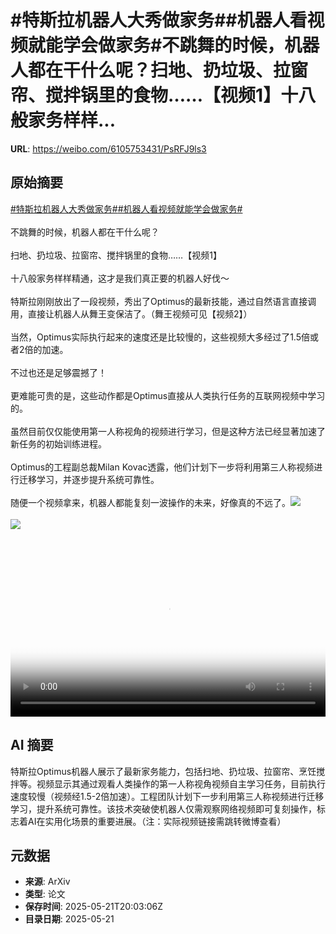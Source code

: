 # #特斯拉机器人大秀做家务##机器人看视频就能学会做家务#不跳舞的时候，机器人都在干什么呢？扫地、扔垃圾、拉窗帘、搅拌锅里的食物……【视频1】十八般家务样样...

**URL**: https://weibo.com/6105753431/PsRFJ9ls3

## 原始摘要

<a href="https://m.weibo.cn/search?containerid=231522type%3D1%26t%3D10%26q%3D%23%E7%89%B9%E6%96%AF%E6%8B%89%E6%9C%BA%E5%99%A8%E4%BA%BA%E5%A4%A7%E7%A7%80%E5%81%9A%E5%AE%B6%E5%8A%A1%23&amp;extparam=%23%E7%89%B9%E6%96%AF%E6%8B%89%E6%9C%BA%E5%99%A8%E4%BA%BA%E5%A4%A7%E7%A7%80%E5%81%9A%E5%AE%B6%E5%8A%A1%23" data-hide=""><span class="surl-text">#特斯拉机器人大秀做家务#</span></a><a href="https://m.weibo.cn/search?containerid=231522type%3D1%26t%3D10%26q%3D%23%E6%9C%BA%E5%99%A8%E4%BA%BA%E7%9C%8B%E8%A7%86%E9%A2%91%E5%B0%B1%E8%83%BD%E5%AD%A6%E4%BC%9A%E5%81%9A%E5%AE%B6%E5%8A%A1%23&amp;extparam=%23%E6%9C%BA%E5%99%A8%E4%BA%BA%E7%9C%8B%E8%A7%86%E9%A2%91%E5%B0%B1%E8%83%BD%E5%AD%A6%E4%BC%9A%E5%81%9A%E5%AE%B6%E5%8A%A1%23" data-hide=""><span class="surl-text">#机器人看视频就能学会做家务#</span></a><br><br>不跳舞的时候，机器人都在干什么呢？<br><br>扫地、扔垃圾、拉窗帘、搅拌锅里的食物……【视频1】<br><br>十八般家务样样精通，这才是我们真正要的机器人好伐～<br><br>特斯拉刚刚放出了一段视频，秀出了Optimus的最新技能，通过自然语言直接调用，直接让机器人从舞王变保洁了。（舞王视频可见【视频2】）<br><br>当然，Optimus实际执行起来的速度还是比较慢的，这些视频大多经过了1.5倍或者2倍的加速。<br><br>不过也还是足够震撼了！<br><br>更难能可贵的是，这些动作都是Optimus直接从人类执行任务的互联网视频中学习的。<br><br>虽然目前仅仅能使用第一人称视角的视频进行学习，但是这种方法已经显著加速了新任务的初始训练进程。<br><br>Optimus的工程副总裁Milan Kovac透露，他们计划下一步将利用第三人称视频进行迁移学习，并逐步提升系统可靠性。<br><br>随便一个视频拿来，机器人都能复刻一波操作的未来，好像真的不远了。<img style="" src="https://tvax2.sinaimg.cn/large/006Fd7o3ly1i1n8zn7z99j30zk0k0tbo.jpg" referrerpolicy="no-referrer"><br><br><img style="" src="https://tvax2.sinaimg.cn/large/006Fd7o3ly1i1n8zm9k9uj30u01hcwh8.jpg" referrerpolicy="no-referrer"><br><br><br clear="both"><div style="clear: both"></div><video controls="controls" poster="https://tvax1.sinaimg.cn/orj480/006Fd7o3ly1i1n8zmgi0tj30zk0k0tbo.jpg" style="width: 100%"><source src="https://f.video.weibocdn.com/o0/JyszFevnlx08oq6sKW0o01041200XetC0E010.mp4?label=mp4_720p&amp;template=1280x720.25.0&amp;ori=0&amp;ps=1CwnkDw1GXwCQx&amp;Expires=1747861343&amp;ssig=p8Idzhb1Tu&amp;KID=unistore,video"><source src="https://f.video.weibocdn.com/o0/rmAKgCk0lx08oq6s6Fl601041200qgyT0E010.mp4?label=mp4_hd&amp;template=852x480.25.0&amp;ori=0&amp;ps=1CwnkDw1GXwCQx&amp;Expires=1747861343&amp;ssig=zZD8XBRkWr&amp;KID=unistore,video"><source src="https://f.video.weibocdn.com/o0/KxIX51XClx08oq6rKe6Y01041200g4xg0E010.mp4?label=mp4_ld&amp;template=640x360.25.0&amp;ori=0&amp;ps=1CwnkDw1GXwCQx&amp;Expires=1747861343&amp;ssig=vRiIcfHt4L&amp;KID=unistore,video"><p>视频无法显示，请前往<a href="https://video.weibo.com/show?fid=1034%3A5168794210074688" target="_blank" rel="noopener noreferrer">微博视频</a>观看。</p></video>

## AI 摘要

特斯拉Optimus机器人展示了最新家务能力，包括扫地、扔垃圾、拉窗帘、烹饪搅拌等。视频显示其通过观看人类操作的第一人称视角视频自主学习任务，目前执行速度较慢（视频经1.5-2倍加速）。工程团队计划下一步利用第三人称视频进行迁移学习，提升系统可靠性。该技术突破使机器人仅需观察网络视频即可复刻操作，标志着AI在实用化场景的重要进展。（注：实际视频链接需跳转微博查看）

## 元数据

- **来源**: ArXiv
- **类型**: 论文
- **保存时间**: 2025-05-21T20:03:06Z
- **目录日期**: 2025-05-21
